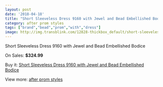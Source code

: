 ```yaml
---
layout: post
date: '2018-04-18'
title: "Short Sleeveless Dress 9160 with Jewel and Bead Embellished Bodice"
category: after prom styles
tags: ["brand","bead","prom","with","dress"]
image: http://img.transblink.com/12828-thickbox_default/short-sleeveless-dress-9160-with-jewel-and-bead-embellished-bodice.jpg
---
```

Short Sleeveless Dress 9160 with Jewel and Bead Embellished Bodice

On Sales: **$324.99**
<a href="https://www.transblink.com/en/after-prom-styles/4139-short-sleeveless-dress-9160-with-jewel-and-bead-embellished-bodice.html"><amp-img layout="responsive" width="600" height="600" src="//img.transblink.com/12828-thickbox_default/short-sleeveless-dress-9160-with-jewel-and-bead-embellished-bodice.jpg" alt="Short Sleeveless Dress 9160 with Jewel and Bead Embellished Bodice 0" /></a>
<a href="https://www.transblink.com/en/after-prom-styles/4139-short-sleeveless-dress-9160-with-jewel-and-bead-embellished-bodice.html"><amp-img layout="responsive" width="600" height="600" src="//img.transblink.com/12832-thickbox_default/short-sleeveless-dress-9160-with-jewel-and-bead-embellished-bodice.jpg" alt="Short Sleeveless Dress 9160 with Jewel and Bead Embellished Bodice 1" /></a>
<a href="https://www.transblink.com/en/after-prom-styles/4139-short-sleeveless-dress-9160-with-jewel-and-bead-embellished-bodice.html"><amp-img layout="responsive" width="600" height="600" src="//img.transblink.com/12831-thickbox_default/short-sleeveless-dress-9160-with-jewel-and-bead-embellished-bodice.jpg" alt="Short Sleeveless Dress 9160 with Jewel and Bead Embellished Bodice 2" /></a>
<a href="https://www.transblink.com/en/after-prom-styles/4139-short-sleeveless-dress-9160-with-jewel-and-bead-embellished-bodice.html"><amp-img layout="responsive" width="600" height="600" src="//img.transblink.com/12830-thickbox_default/short-sleeveless-dress-9160-with-jewel-and-bead-embellished-bodice.jpg" alt="Short Sleeveless Dress 9160 with Jewel and Bead Embellished Bodice 3" /></a>
<a href="https://www.transblink.com/en/after-prom-styles/4139-short-sleeveless-dress-9160-with-jewel-and-bead-embellished-bodice.html"><amp-img layout="responsive" width="600" height="600" src="//img.transblink.com/12829-thickbox_default/short-sleeveless-dress-9160-with-jewel-and-bead-embellished-bodice.jpg" alt="Short Sleeveless Dress 9160 with Jewel and Bead Embellished Bodice 4" /></a>

Buy it: [Short Sleeveless Dress 9160 with Jewel and Bead Embellished Bodice](https://www.transblink.com/en/after-prom-styles/4139-short-sleeveless-dress-9160-with-jewel-and-bead-embellished-bodice.html "Short Sleeveless Dress 9160 with Jewel and Bead Embellished Bodice")

View more: [after prom styles](https://www.transblink.com/en/55-after-prom-styles "after prom styles")